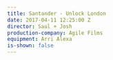 ```yaml
---
title: Santander - Unlock London
date: 2017-04-11 12:25:00 Z
director: Saul + Josh
production-company: Agile Films
equipment: Arri Alexa
is-shown: false
---
```


